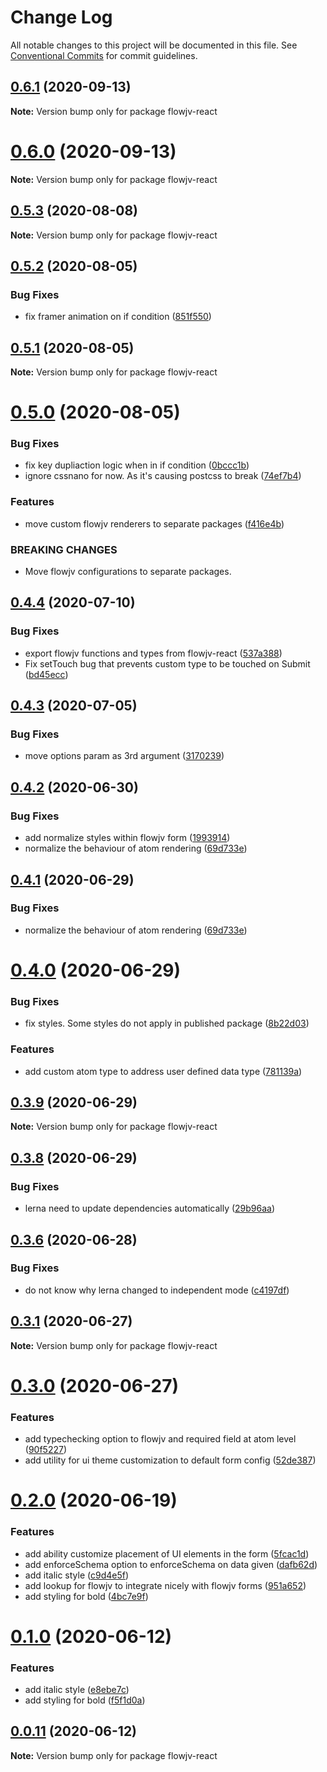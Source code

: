 # Change Log

All notable changes to this project will be documented in this file.
See [Conventional Commits](https://conventionalcommits.org) for commit guidelines.

## [0.6.1](https://mygithub/kishoreiiitn/cjv/compare/v0.6.0...v0.6.1) (2020-09-13)

**Note:** Version bump only for package flowjv-react





# [0.6.0](https://mygithub/kishoreiiitn/cjv/compare/v0.5.3...v0.6.0) (2020-09-13)

**Note:** Version bump only for package flowjv-react





## [0.5.3](https://mygithub/kishoreiiitn/cjv/compare/v0.5.2...v0.5.3) (2020-08-08)

**Note:** Version bump only for package flowjv-react





## [0.5.2](https://mygithub/kishoreiiitn/cjv/compare/v0.5.1...v0.5.2) (2020-08-05)


### Bug Fixes

* fix framer animation on if condition ([851f550](https://mygithub/kishoreiiitn/cjv/commit/851f550ce4c1eff6599d6466440cb1b093bb5ed4))





## [0.5.1](https://mygithub/kishoreiiitn/cjv/compare/v0.5.0...v0.5.1) (2020-08-05)

**Note:** Version bump only for package flowjv-react





# [0.5.0](https://mygithub/kishoreiiitn/cjv/compare/v0.4.4...v0.5.0) (2020-08-05)


### Bug Fixes

* fix key dupliaction logic when in if condition ([0bccc1b](https://mygithub/kishoreiiitn/cjv/commit/0bccc1b5a4a93a710c922a0591108bae93412e76))
* ignore cssnano for now. As it's causing postcss to break ([74ef7b4](https://mygithub/kishoreiiitn/cjv/commit/74ef7b4348507517844baa230d553e62b248a974))


### Features

* move custom flowjv renderers to separate packages ([f416e4b](https://mygithub/kishoreiiitn/cjv/commit/f416e4b193e0d65afd814129e591ad8554f51c4b))


### BREAKING CHANGES

* Move flowjv configurations to separate packages.





## [0.4.4](https://mygithub/kishoreiiitn/cjv/compare/v0.4.3...v0.4.4) (2020-07-10)


### Bug Fixes

* export flowjv functions and types from flowjv-react ([537a388](https://mygithub/kishoreiiitn/cjv/commit/537a388b456a0ca565f5a25de453e4c54a0edf4b))
* Fix setTouch bug that prevents custom type to be touched on Submit ([bd45ecc](https://mygithub/kishoreiiitn/cjv/commit/bd45ecc8dcad8139642edaeb273564d758464d8d))





## [0.4.3](https://mygithub/kishoreiiitn/cjv/compare/v0.4.2...v0.4.3) (2020-07-05)


### Bug Fixes

* move options param as 3rd argument ([3170239](https://mygithub/kishoreiiitn/cjv/commit/3170239b37cafc93f835eafaf062433369f88ed4))





## [0.4.2](https://mygithub/kishoreiiitn/cjv/compare/v0.4.0...v0.4.2) (2020-06-30)


### Bug Fixes

* add normalize styles within flowjv form ([1993914](https://mygithub/kishoreiiitn/cjv/commit/199391418f3c763ee6ec3d12a818e849d576cf98))
* normalize the behaviour of atom rendering ([69d733e](https://mygithub/kishoreiiitn/cjv/commit/69d733ee660c115893ee84119dddee0491f12d6a))





## [0.4.1](https://mygithub/kishoreiiitn/cjv/compare/v0.4.0...v0.4.1) (2020-06-29)


### Bug Fixes

* normalize the behaviour of atom rendering ([69d733e](https://mygithub/kishoreiiitn/cjv/commit/69d733ee660c115893ee84119dddee0491f12d6a))





# [0.4.0](https://mygithub/kishoreiiitn/cjv/compare/v0.3.9...v0.4.0) (2020-06-29)


### Bug Fixes

* fix styles. Some styles do not apply in published package ([8b22d03](https://mygithub/kishoreiiitn/cjv/commit/8b22d03c1441892ec96ec8c2cce5fe0f22f4b786))


### Features

* add custom atom type to address user defined data type ([781139a](https://mygithub/kishoreiiitn/cjv/commit/781139a251ac5cd88dd31254b0b3850b2a1bff1e))





## [0.3.9](https://mygithub/kishoreiiitn/cjv/compare/v0.3.8...v0.3.9) (2020-06-29)

**Note:** Version bump only for package flowjv-react





## [0.3.8](https://mygithub/kishoreiiitn/cjv/compare/v0.3.7...v0.3.8) (2020-06-29)


### Bug Fixes

* lerna need to update dependencies automatically ([29b96aa](https://mygithub/kishoreiiitn/cjv/commit/29b96aa539ad7e28e36cd8e351bb83e4b5cae171))





## [0.3.6](https://mygithub/kishoreiiitn/cjv/compare/v0.3.5...v0.3.6) (2020-06-28)


### Bug Fixes

* do not know why lerna changed to independent mode ([c4197df](https://mygithub/kishoreiiitn/cjv/commit/c4197df881c6be49482007420218ac320504b8c9))





## [0.3.1](https://mygithub/kishoreiiitn/cjv/compare/v0.3.0...v0.3.1) (2020-06-27)

**Note:** Version bump only for package flowjv-react





# [0.3.0](https://mygithub/kishoreiiitn/cjv/compare/v0.2.0...v0.3.0) (2020-06-27)


### Features

* add typechecking option to flowjv and required field at atom level ([90f5227](https://mygithub/kishoreiiitn/cjv/commit/90f522704c2e036c49df93dfa8efebd96316f291))
* add utility for ui theme customization to default form config ([52de387](https://mygithub/kishoreiiitn/cjv/commit/52de387389d2143c2a91b472f0a74a57f0f56517))





# [0.2.0](https://mygithub/kishoreiiitn/cjv/compare/v0.0.10...v0.2.0) (2020-06-19)


### Features

* add ability customize placement of UI elements in the form ([5fcac1d](https://mygithub/kishoreiiitn/cjv/commit/5fcac1d37510019d7a3c0c84987ca44cc0e16ad9))
* add enforceSchema option to enforceSchema on data given ([dafb62d](https://mygithub/kishoreiiitn/cjv/commit/dafb62d76ab671afa1165c9c078d59fe3cc8cff9))
* add italic style ([c9d4e5f](https://mygithub/kishoreiiitn/cjv/commit/c9d4e5f47c0634ccace69869708ad3d5ba63282c))
* add lookup for flowjv to integrate nicely with flowjv forms ([951a652](https://mygithub/kishoreiiitn/cjv/commit/951a65243134ca1941a8bb249631f699a75a3d86))
* add styling for bold ([4bc7e9f](https://mygithub/kishoreiiitn/cjv/commit/4bc7e9f40d4a7d573c36b487653093cd9a648d64))





# [0.1.0](https://mygithub/kishoreiiitn/cjv/compare/v0.0.11...v0.1.0) (2020-06-12)


### Features

* add italic style ([e8ebe7c](https://mygithub/kishoreiiitn/cjv/commit/e8ebe7cbe9b5ebc725d01ee88d9e4bc76e601468))
* add styling for bold ([f5f1d0a](https://mygithub/kishoreiiitn/cjv/commit/f5f1d0ae80873e9141e6f02a25b9f68c1960d28f))





## [0.0.11](https://mygithub/kishoreiiitn/cjv/compare/v0.0.10...v0.0.11) (2020-06-12)

**Note:** Version bump only for package flowjv-react
